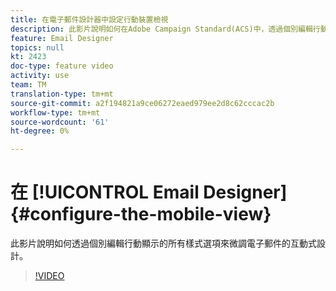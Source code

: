 ```yaml
---
title: 在電子郵件設計器中設定行動裝置檢視
description: 此影片說明如何在Adobe Campaign Standard(ACS)中，透過個別編輯行動顯示的所有樣式選項來微調電子郵件的互動式設計。
feature: Email Designer
topics: null
kt: 2423
doc-type: feature video
activity: use
team: TM
translation-type: tm+mt
source-git-commit: a2f194821a9ce06272eaed979ee2d8c62cccac2b
workflow-type: tm+mt
source-wordcount: '61'
ht-degree: 0%

---
```



# 在 [!UICONTROL Email Designer] {#configure-the-mobile-view}

此影片說明如何透過個別編輯行動顯示的所有樣式選項來微調電子郵件的互動式設計。

>[!VIDEO](https://video.tv.adobe.com/v/25919?quality=12)
